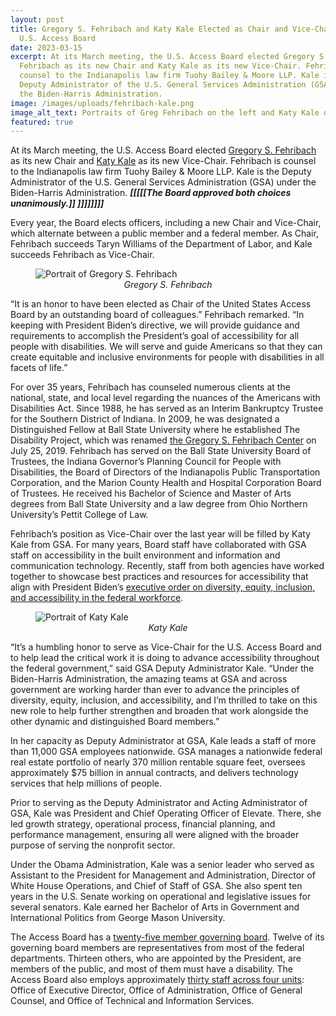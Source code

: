 ```yaml
---
layout: post
title: Gregory S. Fehribach and Katy Kale Elected as Chair and Vice-Chair to
  U.S. Access Board
date: 2023-03-15
excerpt: At its March meeting, the U.S. Access Board elected Gregory S.
  Fehribach as its new Chair and Katy Kale as its new Vice-Chair. Fehribach is
  counsel to the Indianapolis law firm Tuohy Bailey & Moore LLP. Kale is the
  Deputy Administrator of the U.S. General Services Administration (GSA) under
  the Biden-Harris Administration.
image: /images/uploads/fehribach-kale.png
image_alt_text: Portraits of Greg Fehribach on the left and Katy Kale on the right
featured: true
---
```

At its March meeting, the U.S. Access Board elected [Gregory S. Fehribach](https://www.access-board.gov/about/board-members/gregory-fehribach/) as its new Chair and [Katy Kale](https://www.access-board.gov/about/board-members/federal-gsa/) as its new Vice-Chair. Fehribach is counsel to the Indianapolis law firm Tuohy Bailey & Moore LLP. Kale is the Deputy Administrator of the U.S. General Services Administration (GSA) under the Biden-Harris Administration. ***\[[[[[The Board approved both choices unanimously.]] ]]]]]]]]***

Every year, the Board elects officers, including a new Chair and Vice-Chair, which alternate between a public member and a federal member. As Chair, Fehribach succeeds Taryn Williams of the Department of Labor, and Kale succeeds Fehribach as Vice-Chair. 

<figure class="img-right">
  <img src="{{ site.baseurl }}/images/uploads/fehribach.png" alt="Portrait of Gregory S. Fehribach" class="center">
  <figcaption style="text-align:center">
    <em>Gregory S. Fehribach</em>
  </figcaption>
</figure>

“It is an honor to have been elected as Chair of the United States Access Board by an outstanding board of colleagues.” Fehribach remarked. “In keeping with President Biden’s directive, we will provide guidance and requirements to accomplish the President’s goal of accessibility for all people with disabilities. We will serve and guide Americans so that they can create equitable and inclusive environments for people with disabilities in all facets of life.” 

For over 35 years, Fehribach has counseled numerous clients at the national, state, and local level regarding the nuances of the Americans with Disabilities Act. Since 1988, he has served as an Interim Bankruptcy Trustee for the Southern District of Indiana. In 2009, he was designated a Distinguished Fellow at Ball State University where he established The Disability Project, which was renamed [the Gregory S. Fehribach Center](https://www.eskenazihealth.edu/programs/Fehribach-Center) on July 25, 2019. Fehribach has served on the Ball State University Board of Trustees, the Indiana Governor’s Planning Council for People with Disabilities, the Board of Directors of the Indianapolis Public Transportation Corporation, and the Marion County Health and Hospital Corporation Board of Trustees. He received his Bachelor of Science and Master of Arts degrees from Ball State University and a law degree from Ohio Northern University’s Pettit College of Law. 

Fehribach’s position as Vice-Chair over the last year will be filled by Katy Kale from GSA. For many years, Board staff have collaborated with GSA staff on accessibility in the built environment and information and communication technology. Recently, staff from both agencies have worked together to showcase best practices and resources for accessibility that align with President Biden’s [executive order on diversity, equity, inclusion, and accessibility in the federal workforce](https://www.whitehouse.gov/briefing-room/presidential-actions/2021/06/25/executive-order-on-diversity-equity-inclusion-and-accessibility-in-the-federal-workforce/). 

<figure class="img-right">
  <img src="{{ site.baseurl }}/images/uploads/katy-kale.png" alt="Portrait of Katy Kale" class="center">
  <figcaption style="text-align:center">
    <em>Katy Kale</em>
  </figcaption>
</figure>

“It’s a humbling honor to serve as Vice-Chair for the U.S. Access Board and to help lead the critical work it is doing to advance accessibility throughout the federal government,” said GSA Deputy Administrator Kale. “Under the Biden-Harris Administration, the amazing teams at GSA and across government are working harder than ever to advance the principles of diversity, equity, inclusion, and accessibility, and I’m thrilled to take on this new role to help further strengthen and broaden that work alongside the other dynamic and distinguished Board members.” 

In her capacity as Deputy Administrator at GSA, Kale leads a staff of more than 11,000 GSA employees nationwide. GSA manages a nationwide federal real estate portfolio of nearly 370 million rentable square feet, oversees approximately $75 billion in annual contracts, and delivers technology services that help millions of people. 

Prior to serving as the Deputy Administrator and Acting Administrator of GSA, Kale was President and Chief Operating Officer of Elevate. There, she led growth strategy, operational process, financial planning, and performance management, ensuring all were aligned with the broader purpose of serving the nonprofit sector. 

Under the Obama Administration, Kale was a senior leader who served as Assistant to the President for Management and Administration, Director of White House Operations, and Chief of Staff of GSA. She also spent ten years in the U.S. Senate working on operational and legislative issues for several senators. Kale earned her Bachelor of Arts in Government and International Politics from George Mason University. 

The Access Board has a [twenty-five member governing board](https://www.access-board.gov/about/board-members/). Twelve of its governing board members are representatives from most of the federal departments. Thirteen others, who are appointed by the President, are members of the public, and most of them must have a disability. The Access Board also employs approximately [thirty staff across four units](https://www.access-board.gov/about/staff/): Office of Executive Director, Office of Administration, Office of General Counsel, and Office of Technical and Information Services.